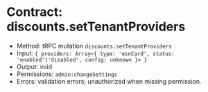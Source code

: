 # Contract: discounts.setTenantProviders

- Method: tRPC mutation `discounts.setTenantProviders`
- Input: `{ providers: Array<{ type: 'esnCard', status: 'enabled'|'disabled', config: unknown }> }`
- Output: void
- Permissions: `admin:changeSettings`
- Errors: validation errors; unauthorized when missing permission.
